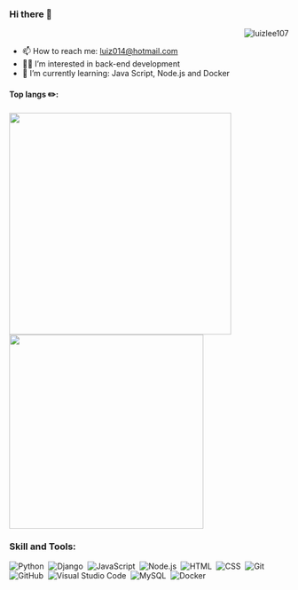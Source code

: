 ### Hi there 👋
<p align="right"> <img src="https://komarev.com/ghpvc/?username=luizlee107&label=Profile%20views&color=0e75b6&style=flat" alt="luizlee107" /> </p>

- 📫 How to reach me: luiz014@hotmail.com
- 👨‍💻 I’m interested in back-end development
- 🌱 I’m currently learning: Java Script, Node.js and Docker
   

<!-- <img src="https://cdn.jsdelivr.net/gh/devicons/devicon/icons/linux/linux-original.svg" width="40" height="40"/> -->


<h4 align="left">Top langs ✏️:</h4>


<div>

<img width="400em" src="https://github-readme-stats.vercel.app/api?username=luizlee107&show_icons=true&theme=vision-friendly-dark" alt=""/>
<img width="350em" src="https://github-readme-stats.vercel.app/api/top-langs/?username=luizlee107&layout=compact&theme=vision-friendly-dark" alt=""/>
</div>


### Skill and Tools: 
![Python](https://img.shields.io/badge/Python-14354C?style=flat&logo=python)&nbsp;
![Django](https://img.shields.io/badge/Django-092E20?style=flat&logo=django)&nbsp;
![JavaScript](https://img.shields.io/badge/-JavaScript-05122A?style=flat&logo=javascript)&nbsp;
![Node.js](https://img.shields.io/badge/-Node.js-05122A?style=flat&logo=node.js)&nbsp;
![HTML](https://img.shields.io/badge/-HTML-05122A?style=flat&logo=HTML5)&nbsp;
![CSS](https://img.shields.io/badge/-CSS-05122A?style=flat&logo=CSS3&logoColor=1572B6)&nbsp;
![Git](https://img.shields.io/badge/-Git-05122A?style=flat&logo=git)&nbsp;
![GitHub](https://img.shields.io/badge/-GitHub-05122A?style=flat&logo=github)&nbsp;
![Visual Studio Code](https://img.shields.io/badge/-Visual%20Studio%20Code-05122A?style=flat&logo=visual-studio-code&logoColor=007ACC)&nbsp;
![MySQL](https://img.shields.io/badge/-MySQL-05122A?style=flat&logo=MySQL)&nbsp;
![Docker](https://img.shields.io/badge/Docker-2496ED?style=flat&logo=docker)&nbsp;

